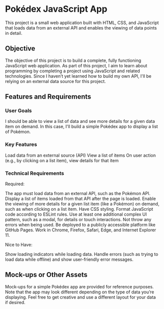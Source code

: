 # Pokédex JavaScript App

This project is a small web application built with HTML, CSS, and JavaScript that loads data from an external API and enables the viewing of data points in detail.

## Objective

The objective of this project is to build a complete, fully functioning JavaScript web application. As part of this project, I aim to learn about programming by completing a project using JavaScript and related technologies. Since I haven’t yet learned how to build my own API, I'll be relying on an external data source for this project.

## Features and Requirements

### User Goals
I should be able to view a list of data and see more details for a given data item on demand. In this case, I'll build a simple Pokédex app to display a list of Pokémon.

### Key Features
Load data from an external source (API)
View a list of items
On user action (e.g., by clicking on a list item), view details for that item
### Technical Requirements
Required:

The app must load data from an external API, such as the Pokémon API.
Display a list of items loaded from that API after the page is loaded.
Enable the viewing of more details for a given list item (like a Pokémon) on demand, such as when clicking on a list item.
Have CSS styling.
Format JavaScript code according to ESLint rules.
Use at least one additional complex UI pattern, such as a modal, for details or touch interactions.
Not throw any errors when being used.
Be deployed to a publicly accessible platform like GitHub Pages.
Work in Chrome, Firefox, Safari, Edge, and Internet Explorer 11.

Nice to Have:

Show loading indicators while loading data.
Handle errors (such as trying to load data while offline) and show user-friendly error messages.
## Mock-ups or Other Assets

Mock-ups for a simple Pokédex app are provided for reference purposes. Note that the app may look different depending on the type of data you’re displaying. Feel free to get creative and use a different layout for your data if desired.
